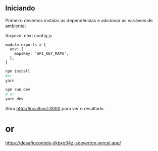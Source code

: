 ## Iniciando

Primeiro devemos instalar as dependências e adicionar as variáveis de ambiente:

Arquivo: next.config.js
```
module.exports = {
  env: {
    mapsKey: 'API_KEY_MAPS',
  },
}

```

```bash
npm install
#or
yarn

npm run dev
# or
yarn dev
```

Abra [http://localhost:3000](http://localhost:3000) para ver o resultado.

# or

https://desafiocontele-ilkbxg34z-sdeverton.vercel.app/


